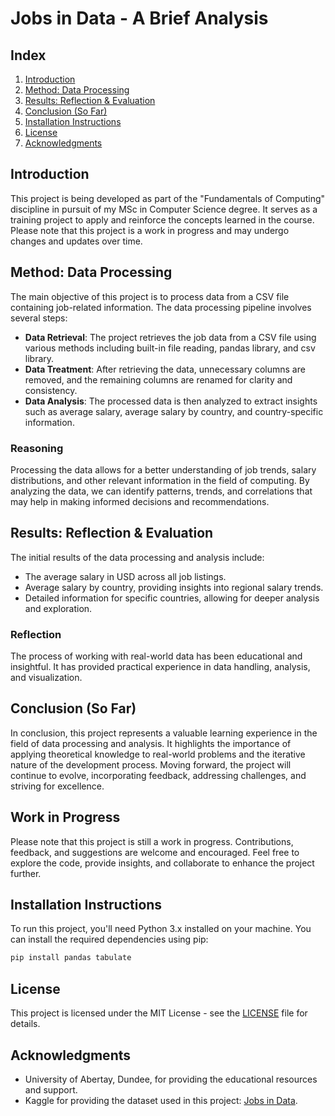 # Jobs in Data - A Brief Analysis

## Index
1. [Introduction](#introduction)
2. [Method: Data Processing](#method-data-processing)
3. [Results: Reflection & Evaluation](#results-reflection--evaluation)
4. [Conclusion (So Far)](#conclusion-so-far)
5. [Installation Instructions](#installation-instructions)
6. [License](#license)
7. [Acknowledgments](#acknowledgments)

## Introduction
This project is being developed as part of the "Fundamentals of Computing" discipline in pursuit of my MSc in Computer Science degree. It serves as a training project to apply and reinforce the concepts learned in the course. Please note that this project is a work in progress and may undergo changes and updates over time.


## Method: Data Processing
The main objective of this project is to process data from a CSV file containing job-related information. The data processing pipeline involves several steps:
- **Data Retrieval**: The project retrieves the job data from a CSV file using various methods including built-in file reading, pandas library, and csv library.
- **Data Treatment**: After retrieving the data, unnecessary columns are removed, and the remaining columns are renamed for clarity and consistency.
- **Data Analysis**: The processed data is then analyzed to extract insights such as average salary, average salary by country, and country-specific information.

### Reasoning
Processing the data allows for a better understanding of job trends, salary distributions, and other relevant information in the field of computing. By analyzing the data, we can identify patterns, trends, and correlations that may help in making informed decisions and recommendations.

## Results: Reflection & Evaluation
The initial results of the data processing and analysis include:
- The average salary in USD across all job listings.
- Average salary by country, providing insights into regional salary trends.
- Detailed information for specific countries, allowing for deeper analysis and exploration.

### Reflection
The process of working with real-world data has been educational and insightful. It has provided practical experience in data handling, analysis, and visualization.

## Conclusion (So Far)
In conclusion, this project represents a valuable learning experience in the field of data processing and analysis. It highlights the importance of applying theoretical knowledge to real-world problems and the iterative nature of the development process. Moving forward, the project will continue to evolve, incorporating feedback, addressing challenges, and striving for excellence.

## Work in Progress
Please note that this project is still a work in progress. Contributions, feedback, and suggestions are welcome and encouraged. Feel free to explore the code, provide insights, and collaborate to enhance the project further.

## Installation Instructions
To run this project, you'll need Python 3.x installed on your machine. You can install the required dependencies using pip:

```bash
pip install pandas tabulate
```

## License
This project is licensed under the MIT License - see the [LICENSE](www.google.com) file for details.

## Acknowledgments
- University of Abertay, Dundee, for providing the educational resources and support.
- Kaggle for providing the dataset used in this project: [Jobs in Data](https://www.kaggle.com/datasets/hummaamqaasim/jobs-in-data).




